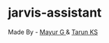 # jarvis-assistant
Made By - <a href="https://github.com/ThePerkyFellow"> Mayur G </a> & <a href="https://github.com/guitaruser"> Tarun KS </a>
